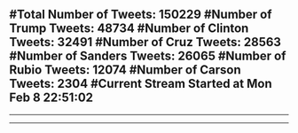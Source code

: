 #Total Number of Tweets: 150229 
#Number of Trump Tweets: 48734
#Number of Clinton Tweets: 32491
#Number of Cruz Tweets: 28563
#Number of Sanders Tweets: 26065
#Number of Rubio Tweets: 12074
#Number of Carson Tweets: 2304
#Current Stream Started at Mon Feb  8 22:51:02
---
---
---
